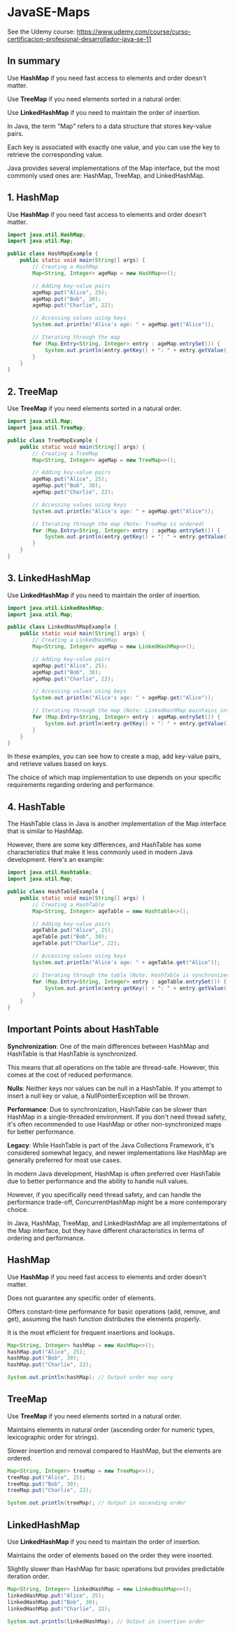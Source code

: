 # JavaSE-Maps

See the Udemy course: https://www.udemy.com/course/curso-certificacion-profesional-desarrollador-java-se-11

## In summary

Use **HashMap** if you need fast access to elements and order doesn't matter.

Use **TreeMap** if you need elements sorted in a natural order.

Use **LinkedHashMap** if you need to maintain the order of insertion.


In Java, the term "Map" refers to a data structure that stores key-value pairs. 

Each key is associated with exactly one value, and you can use the key to retrieve the corresponding value. 

Java provides several implementations of the Map interface, but the most commonly used ones are: HashMap, TreeMap, and LinkedHashMap.


## 1. HashMap

Use **HashMap** if you need fast access to elements and order doesn't matter.

```java
import java.util.HashMap;
import java.util.Map;

public class HashMapExample {
    public static void main(String[] args) {
        // Creating a HashMap
        Map<String, Integer> ageMap = new HashMap<>();

        // Adding key-value pairs
        ageMap.put("Alice", 25);
        ageMap.put("Bob", 30);
        ageMap.put("Charlie", 22);

        // Accessing values using keys
        System.out.println("Alice's age: " + ageMap.get("Alice"));

        // Iterating through the map
        for (Map.Entry<String, Integer> entry : ageMap.entrySet()) {
            System.out.println(entry.getKey() + ": " + entry.getValue());
        }
    }
}
```

## 2. TreeMap

Use **TreeMap** if you need elements sorted in a natural order.

```java
import java.util.Map;
import java.util.TreeMap;

public class TreeMapExample {
    public static void main(String[] args) {
        // Creating a TreeMap
        Map<String, Integer> ageMap = new TreeMap<>();

        // Adding key-value pairs
        ageMap.put("Alice", 25);
        ageMap.put("Bob", 30);
        ageMap.put("Charlie", 22);

        // Accessing values using keys
        System.out.println("Alice's age: " + ageMap.get("Alice"));

        // Iterating through the map (Note: TreeMap is ordered)
        for (Map.Entry<String, Integer> entry : ageMap.entrySet()) {
            System.out.println(entry.getKey() + ": " + entry.getValue());
        }
    }
}
```

## 3. LinkedHashMap

Use **LinkedHashMap** if you need to maintain the order of insertion.

```java
import java.util.LinkedHashMap;
import java.util.Map;

public class LinkedHashMapExample {
    public static void main(String[] args) {
        // Creating a LinkedHashMap
        Map<String, Integer> ageMap = new LinkedHashMap<>();

        // Adding key-value pairs
        ageMap.put("Alice", 25);
        ageMap.put("Bob", 30);
        ageMap.put("Charlie", 22);

        // Accessing values using keys
        System.out.println("Alice's age: " + ageMap.get("Alice"));

        // Iterating through the map (Note: LinkedHashMap maintains insertion order)
        for (Map.Entry<String, Integer> entry : ageMap.entrySet()) {
            System.out.println(entry.getKey() + ": " + entry.getValue());
        }
    }
}
```

In these examples, you can see how to create a map, add key-value pairs, and retrieve values based on keys.

The choice of which map implementation to use depends on your specific requirements regarding ordering and performance.

## 4. HashTable

The HashTable class in Java is another implementation of the Map interface that is similar to HashMap. 

However, there are some key differences, and HashTable has some characteristics that make it less commonly used in modern Java development. Here's an example:

```java
import java.util.Hashtable;
import java.util.Map;

public class HashTableExample {
    public static void main(String[] args) {
        // Creating a HashTable
        Map<String, Integer> ageTable = new Hashtable<>();

        // Adding key-value pairs
        ageTable.put("Alice", 25);
        ageTable.put("Bob", 30);
        ageTable.put("Charlie", 22);

        // Accessing values using keys
        System.out.println("Alice's age: " + ageTable.get("Alice"));

        // Iterating through the table (Note: HashTable is synchronized)
        for (Map.Entry<String, Integer> entry : ageTable.entrySet()) {
            System.out.println(entry.getKey() + ": " + entry.getValue());
        }
    }
}
```

## Important Points about HashTable

**Synchronization**: One of the main differences between HashMap and HashTable is that HashTable is synchronized. 

This means that all operations on the table are thread-safe. However, this comes at the cost of reduced performance.

**Nulls**: Neither keys nor values can be null in a HashTable. If you attempt to insert a null key or value, a NullPointerException will be thrown.

**Performance**: Due to synchronization, HashTable can be slower than HashMap in a single-threaded environment. If you don't need thread safety, it's often recommended to use HashMap or other non-synchronized maps for better performance.

**Legacy**: While HashTable is part of the Java Collections Framework, it's considered somewhat legacy, and newer implementations like HashMap are generally preferred for most use cases.

In modern Java development, HashMap is often preferred over HashTable due to better performance and the ability to handle null values. 

However, if you specifically need thread safety, and can handle the performance trade-off, ConcurrentHashMap might be a more contemporary choice.

In Java, HashMap, TreeMap, and LinkedHashMap are all implementations of the Map interface, but they have different characteristics in terms of ordering and performance.

## HashMap

Use **HashMap** if you need fast access to elements and order doesn't matter.

Does not guarantee any specific order of elements.

Offers constant-time performance for basic operations (add, remove, and get), assuming the hash function distributes the elements properly.

It is the most efficient for frequent insertions and lookups.

```java
Map<String, Integer> hashMap = new HashMap<>();
hashMap.put("Alice", 25);
hashMap.put("Bob", 30);
hashMap.put("Charlie", 22);

System.out.println(hashMap); // Output order may vary
```

## TreeMap

Use **TreeMap** if you need elements sorted in a natural order.

Maintains elements in natural order (ascending order for numeric types, lexicographic order for strings).

Slower insertion and removal compared to HashMap, but the elements are ordered.

```java
Map<String, Integer> treeMap = new TreeMap<>();
treeMap.put("Alice", 25);
treeMap.put("Bob", 30);
treeMap.put("Charlie", 22);

System.out.println(treeMap); // Output in ascending order
```

## LinkedHashMap

Use **LinkedHashMap** if you need to maintain the order of insertion.

Maintains the order of elements based on the order they were inserted.

Slightly slower than HashMap for basic operations but provides predictable iteration order.

```java
Map<String, Integer> linkedHashMap = new LinkedHashMap<>();
linkedHashMap.put("Alice", 25);
linkedHashMap.put("Bob", 30);
linkedHashMap.put("Charlie", 22);

System.out.println(linkedHashMap); // Output in insertion order
```
